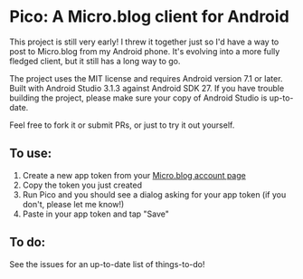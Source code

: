 # Pico: A Micro.blog client for Android

This project is still very early! I threw it together just so I'd have a way to post to Micro.blog from my Android phone. It's evolving into a more fully fledged client, but it still has a long way to go.

The project uses the MIT license and requires Android version 7.1 or later. Built with Android Studio 3.1.3 against Android SDK 27. If you have trouble building the project, please make sure your copy of Android Studio is up-to-date.

Feel free to fork it or submit PRs, or just to try it out yourself.

## To use:

1. Create a new app token from your [Micro.blog account page](https://micro.blog/account)
2. Copy the token you just created
3. Run Pico and you should see a dialog asking for your app token (if you don't, please let me know!)
4. Paste in your app token and tap "Save"

## To do:

See the issues for an up-to-date list of things-to-do!

